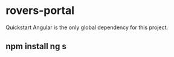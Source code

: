 # rovers-portal
Quickstart
Angular is the only global dependency for this project. 

npm install
ng s
--------------------------------------------------------------
